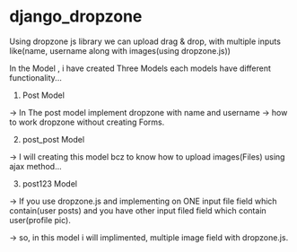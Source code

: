 # django_dropzone
Using dropzone js library we can upload drag & drop, with multiple inputs like(name, username along with images(using dropzone.js))


In the Model , i have created Three Models each models have different functionality...

1) Post Model 

-> In The post model implement dropzone with name and username
-> how to work dropzone without creating Forms.

2) post_post Model

-> I will creating this model bcz to know how to upload images(Files) using ajax method...

3) post123 Model

-> If you use dropzone.js and implementing on ONE input file field which contain(user posts) and you have other input filed field which contain user(profile pic).

-> so, in this model i will implimented, multiple image field with dropzone.js.
